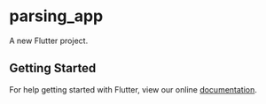 # parsing_app

A new Flutter project.

## Getting Started

For help getting started with Flutter, view our online
[documentation](https://flutter.io/).
